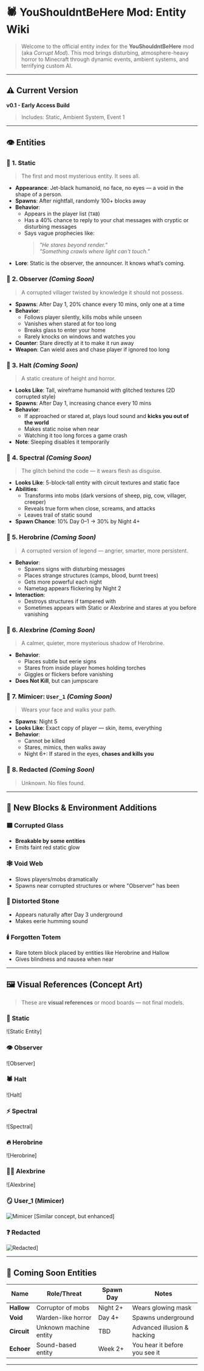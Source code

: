 
# 🕷️ YouShouldntBeHere Mod: Entity Wiki

> Welcome to the official entity index for the **YouShouldntBeHere** mod (aka *Corrupt Mod*). This mod brings disturbing, atmosphere-heavy horror to Minecraft through dynamic events, ambient systems, and terrifying custom AI.

---

## ⚠️ Current Version
**v0.1 - Early Access Build**  
> Includes: Static, Ambient System, Event 1

---

## 👁️ Entities

### 🔹 **1. Static**  
> The first and most mysterious entity. It sees all.

- **Appearance**: Jet-black humanoid, no face, no eyes — a void in the shape of a person.  
- **Spawns**: After nightfall, randomly 100+ blocks away  
- **Behavior**:
  - Appears in the player list (`TAB`)
  - Has a 40% chance to reply to your chat messages with cryptic or disturbing messages
  - Says vague prophecies like:
    > *"He stares beyond render."*  
    > *"Something crawls where light can't touch."*
- **Lore**: Static is the observer, the announcer. It knows what’s coming.

### 🔹 **2. Observer** *(Coming Soon)*  
> A corrupted villager twisted by knowledge it should not possess.

- **Spawns**: After Day 1, 20% chance every 10 mins, only one at a time  
- **Behavior**:
  - Follows player silently, kills mobs while unseen
  - Vanishes when stared at for too long
  - Breaks glass to enter your home
  - Rarely knocks on windows and watches you
- **Counter**: Stare directly at it to make it run away  
- **Weapon**: Can wield axes and chase player if ignored too long

### 🔹 **3. Halt** *(Coming Soon)*  
> A static creature of height and horror.

- **Looks Like**: Tall, wireframe humanoid with glitched textures (2D corrupted style)  
- **Spawns**: After Day 1, increasing chance every 10 mins  
- **Behavior**:
  - If approached or stared at, plays loud sound and **kicks you out of the world**
  - Makes static noise when near
  - Watching it too long forces a game crash
- **Note**: Sleeping disables it temporarily

### 🔹 **4. Spectral** *(Coming Soon)*  
> The glitch behind the code — it wears flesh as disguise.

- **Looks Like**: 5-block-tall entity with circuit textures and static face  
- **Abilities**:
  - Transforms into mobs (dark versions of sheep, pig, cow, villager, creeper)
  - Reveals true form when close, screams, and attacks
  - Leaves trail of static sound
- **Spawn Chance**: 10% Day 0–1 → 30% by Night 4+

### 🔹 **5. Herobrine** *(Coming Soon)*  
> A corrupted version of legend — angrier, smarter, more persistent.

- **Behavior**:
  - Spawns signs with disturbing messages
  - Places strange structures (camps, blood, burnt trees)
  - Gets more powerful each night
  - Nametag appears flickering by Night 2
- **Interaction**:
  - Destroys structures if tampered with
  - Sometimes appears with Static or Alexbrine and stares at you before vanishing

### 🔹 **6. Alexbrine** *(Coming Soon)*  
> A calmer, quieter, more mysterious shadow of Herobrine.

- **Behavior**:
  - Places subtle but eerie signs
  - Stares from inside player homes holding torches
  - Giggles or flickers before vanishing
- **Does Not Kill**, but can jumpscare

### 🔹 **7. Mimicer: `User_1`** *(Coming Soon)*  
> Wears your face and walks your path.

- **Spawns**: Night 5  
- **Looks Like**: Exact copy of player — skin, items, everything  
- **Behavior**:
  - Cannot be killed
  - Stares, mimics, then walks away
  - Night 6+: If stared in the eyes, **chases and kills you**

### 🔹 **8. Redacted** *(Coming Soon)*  
> Unknown. No files found.


---

## 🧱 New Blocks & Environment Additions

### 🟥 Corrupted Glass
- **Breakable by some entities**
- Emits faint red static glow

### 🕸️ Void Web
- Slows players/mobs dramatically
- Spawns near corrupted structures or where "Observer" has been

### 🔲 Distorted Stone
- Appears naturally after Day 3 underground
- Makes eerie humming sound

### 🕯️ Forgotten Totem
- Rare totem block placed by entities like Herobrine and Hallow
- Gives blindness and nausea when near

---

## 🖼️ Visual References (Concept Art)

> These are **visual references** or mood boards — not final models.

### 🖤 Static
![Static Entity]

### 👁️ Observer
![Observer]

### 🕷️ Halt
![Halt]

### ⚡ Spectral
![Spectral]

### 🔥 Herobrine
![Herobrine]

### 🧍‍♀️ Alexbrine
![Alexbrine]

### 🪞 User_1 (Mimicer)
![Mimicer](https://static.wikia.nocookie.net/redacted-smps/images/1/15/Entity-06.png/revision/latest?cb=20230707003907) [Similar concept, but enhanced]
### ❓ Redacted
![Redacted](https://static.wikia.nocookie.net/redacted-smps/images/c/c5/15C.png/revision/latest?cb=20240628031453)]

---

## 🧩 Coming Soon Entities

| Name       | Role/Threat           | Spawn Day | Notes |
|------------|------------------------|-----------|-------|
| **Hallow** | Corruptor of mobs      | Night 2+  | Wears glowing mask |
| **Void**   | Warden-like horror     | Day 4+    | Spawns underground |
| **Circuit**| Unknown machine entity | TBD       | Advanced illusion & hacking |
| **Echoer** | Sound-based entity     | Week 2+   | You hear it before you see it |

---
